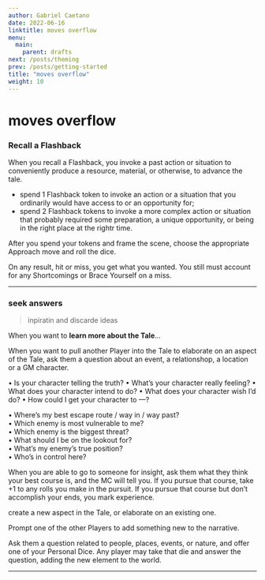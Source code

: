 ```yaml
---
author: Gabriel Caetano
date: 2022-06-16
linktitle: moves overflow
menu:
  main:
    parent: drafts
next: /posts/theming
prev: /posts/getting-started
title: "moves overflow"
weight: 10
---
```


# moves overflow

### Recall a Flashback

When you recall a Flashback, you invoke a past action or situation to conveniently produce a resource, material, or otherwise, to advance the tale.

- spend 1 Flashback token to invoke an action or a situation that you ordinarily would have access to or an opportunity for;
- spend 2 Flashback tokens to invoke a more complex action or situation that probably required some preparation, a unique opportunity, or being in the right place at the rightr time.

After you spend your tokens and frame the scene, choose the appropriate Approach move and roll the dice.

On any result, hit or miss, you get what you wanted. You still must account for any Shortcomings or Brace Yourself on a miss.

---

### seek answers

> inpiratin and discarde ideas

When you want to **learn more about the Tale**... 

When you want to pull another Player into the Tale to elaborate on an aspect of the Tale, ask them a question about an event, a relationshop, a location or a GM character.

• Is your character telling the truth?
• What’s your character really feeling?
• What does your character intend to do?
• What does your character wish I’d do?
• How could I get your character to —?

• Where’s my best escape route / way in / way past?  
• Which enemy is most vulnerable to me?  
• Which enemy is the biggest threat?  
• What should I be on the lookout for?  
• What’s my enemy’s true position?  
• Who’s in control here?

When you are able to go to someone for insight, ask them what they think your best course is, and the MC will tell you. If you pursue that course, take +1 to any rolls you make in the pursuit. If you pursue that course but don’t accomplish your ends, you mark experience.

create a new aspect in the Tale, or elaborate on an existing one.

Prompt one of the other Players to add something new to the narrative.

Ask them a question related to people, places, events, or nature, and offer one of your Personal Dice. Any player may take that die and answer the question, adding the new element to the world.

---